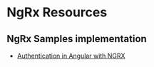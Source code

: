 # NgRx Resources

## NgRx Samples implementation
- [Authentication in Angular with NGRX](https://mherman.org/blog/authentication-in-angular-with-ngrx/)
